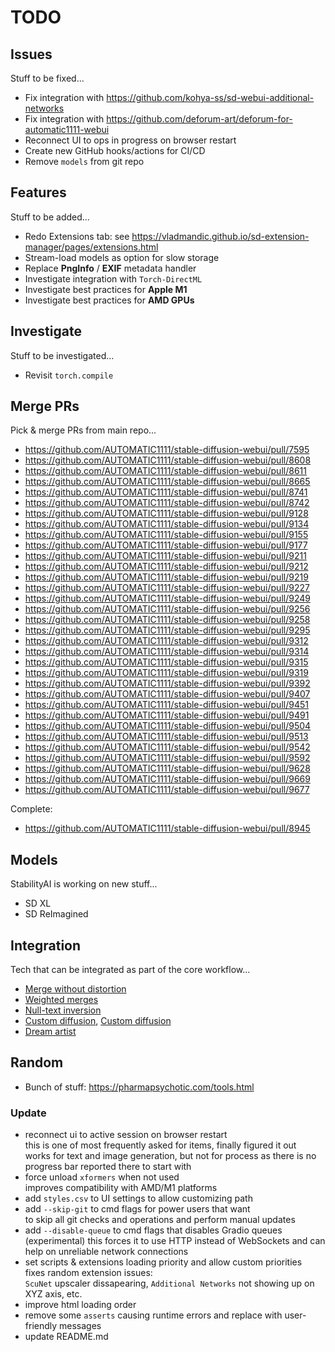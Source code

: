 # TODO

## Issues

Stuff to be fixed...

- Fix integration with <https://github.com/kohya-ss/sd-webui-additional-networks>
- Fix integration with <https://github.com/deforum-art/deforum-for-automatic1111-webui>
- Reconnect UI to ops in progress on browser restart  
- Create new GitHub hooks/actions for CI/CD  
- Remove `models` from git repo

## Features

Stuff to be added...

- Redo Extensions tab: see <https://vladmandic.github.io/sd-extension-manager/pages/extensions.html>
- Stream-load models as option for slow storage
- Replace **PngInfo** / **EXIF** metadata handler
- Investigate integration with `Torch-DirectML`
- Investigate best practices for **Apple M1**
- Investigate best practices for **AMD GPUs**

## Investigate

Stuff to be investigated...

- Revisit `torch.compile`

## Merge PRs

Pick & merge PRs from main repo...

- <https://github.com/AUTOMATIC1111/stable-diffusion-webui/pull/7595>
- <https://github.com/AUTOMATIC1111/stable-diffusion-webui/pull/8608>
- <https://github.com/AUTOMATIC1111/stable-diffusion-webui/pull/8611>
- <https://github.com/AUTOMATIC1111/stable-diffusion-webui/pull/8665>
- <https://github.com/AUTOMATIC1111/stable-diffusion-webui/pull/8741>
- <https://github.com/AUTOMATIC1111/stable-diffusion-webui/pull/8742>
- <https://github.com/AUTOMATIC1111/stable-diffusion-webui/pull/9128>
- <https://github.com/AUTOMATIC1111/stable-diffusion-webui/pull/9134>
- <https://github.com/AUTOMATIC1111/stable-diffusion-webui/pull/9155>
- <https://github.com/AUTOMATIC1111/stable-diffusion-webui/pull/9177>
- <https://github.com/AUTOMATIC1111/stable-diffusion-webui/pull/9211>
- <https://github.com/AUTOMATIC1111/stable-diffusion-webui/pull/9212>
- <https://github.com/AUTOMATIC1111/stable-diffusion-webui/pull/9219>
- <https://github.com/AUTOMATIC1111/stable-diffusion-webui/pull/9227>
- <https://github.com/AUTOMATIC1111/stable-diffusion-webui/pull/9249>
- <https://github.com/AUTOMATIC1111/stable-diffusion-webui/pull/9256>
- <https://github.com/AUTOMATIC1111/stable-diffusion-webui/pull/9258>
- <https://github.com/AUTOMATIC1111/stable-diffusion-webui/pull/9295>
- <https://github.com/AUTOMATIC1111/stable-diffusion-webui/pull/9312>
- <https://github.com/AUTOMATIC1111/stable-diffusion-webui/pull/9314>
- <https://github.com/AUTOMATIC1111/stable-diffusion-webui/pull/9315>
- <https://github.com/AUTOMATIC1111/stable-diffusion-webui/pull/9319>
- <https://github.com/AUTOMATIC1111/stable-diffusion-webui/pull/9392>
- <https://github.com/AUTOMATIC1111/stable-diffusion-webui/pull/9407>
- <https://github.com/AUTOMATIC1111/stable-diffusion-webui/pull/9451>
- <https://github.com/AUTOMATIC1111/stable-diffusion-webui/pull/9491>
- <https://github.com/AUTOMATIC1111/stable-diffusion-webui/pull/9504>
- <https://github.com/AUTOMATIC1111/stable-diffusion-webui/pull/9513>
- <https://github.com/AUTOMATIC1111/stable-diffusion-webui/pull/9542>
- <https://github.com/AUTOMATIC1111/stable-diffusion-webui/pull/9592>
- <https://github.com/AUTOMATIC1111/stable-diffusion-webui/pull/9628>
- <https://github.com/AUTOMATIC1111/stable-diffusion-webui/pull/9669>
- <https://github.com/AUTOMATIC1111/stable-diffusion-webui/pull/9677>

Complete:

- <https://github.com/AUTOMATIC1111/stable-diffusion-webui/pull/8945>

## Models

StabilityAI is working on new stuff...

- SD XL
- SD ReImagined

## Integration

Tech that can be integrated as part of the core workflow...

- [Merge without distortion](https://github.com/ogkalu2/Merge-Stable-Diffusion-models-without-distortion)
- [Weighted merges](https://github.com/bbc-mc/sdweb-merge-block-weighted-gui/tree/master)
- [Null-text inversion](https://github.com/ouhenio/null-text-inversion-colab)
- [Custom diffusion](https://github.com/guaneec/custom-diffusion-webui), [Custom diffusion](https://www.cs.cmu.edu/~custom-diffusion/)
- [Dream artist](https://github.com/7eu7d7/DreamArtist-sd-webui-extension)

## Random

- Bunch of stuff: <https://pharmapsychotic.com/tools.html>

### Update

- reconnect ui to active session on browser restart  
  this is one of most frequently asked for items, finally figured it out  
  works for text and image generation, but not for process as there is no progress bar reported there to start with  
- force unload `xformers` when not used  
  improves compatibility with AMD/M1 platforms  
- add `styles.csv` to UI settings to allow customizing path  
- add `--skip-git` to cmd flags for power users that want  
  to skip all git checks and operations and perform manual updates
- add `--disable-queue` to cmd flags that disables Gradio queues (experimental)
  this forces it to use HTTP instead of WebSockets and can help on unreliable network connections  
- set scripts & extensions loading priority and allow custom priorities  
  fixes random extension issues:  
  `ScuNet` upscaler dissapearing, `Additional Networks` not showing up on XYZ axis, etc.
- improve html loading order
- remove some `asserts` causing runtime errors and replace with user-friendly messages
- update README.md
